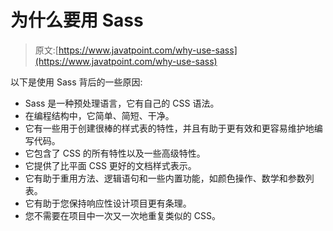 # 为什么要用 Sass

> 原文:[https://www.javatpoint.com/why-use-sass](https://www.javatpoint.com/why-use-sass)

以下是使用 Sass 背后的一些原因:

*   Sass 是一种预处理语言，它有自己的 CSS 语法。
*   在编程结构中，它简单、简短、干净。
*   它有一些用于创建很棒的样式表的特性，并且有助于更有效和更容易维护地编写代码。
*   它包含了 CSS 的所有特性以及一些高级特性。
*   它提供了比平面 CSS 更好的文档样式表示。
*   它有助于重用方法、逻辑语句和一些内置功能，如颜色操作、数学和参数列表。
*   它有助于您保持响应性设计项目更有条理。
*   您不需要在项目中一次又一次地重复类似的 CSS。